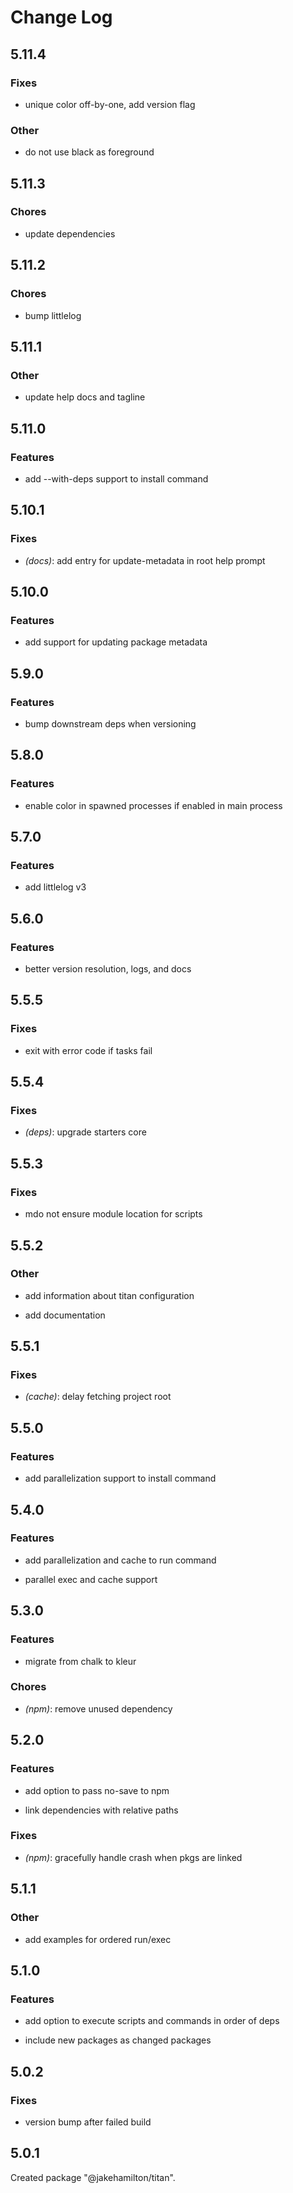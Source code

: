 # Change Log

## 5.11.4

### Fixes

- unique color off-by-one, add version flag


### Other

- do not use black as foreground


## 5.11.3

### Chores

- update dependencies


## 5.11.2

### Chores

- bump littlelog

## 5.11.1

### Other

- update help docs and tagline


## 5.11.0

### Features

- add --with-deps support to install command


## 5.10.1

### Fixes

- _(docs)_: add entry for update-metadata in root help prompt


## 5.10.0

### Features

- add support for updating package metadata


## 5.9.0

### Features

- bump downstream deps when versioning


## 5.8.0

### Features

- enable color in spawned processes if enabled in main process


## 5.7.0

### Features

- add littlelog v3


## 5.6.0

### Features

- better version resolution, logs, and docs


## 5.5.5

### Fixes

- exit with error code if tasks fail


## 5.5.4

### Fixes

- _(deps)_: upgrade starters core


## 5.5.3

### Fixes

- mdo not ensure module location for scripts


## 5.5.2

### Other

- add information about titan configuration

- add documentation


## 5.5.1

### Fixes

- _(cache)_: delay fetching project root


## 5.5.0

### Features

- add parallelization support to install command


## 5.4.0

### Features

- add parallelization and cache to run command

- parallel exec and cache support


## 5.3.0

### Features

- migrate from chalk to kleur


### Chores

- _(npm)_: remove unused dependency


## 5.2.0

### Features

- add option to pass no-save to npm

- link dependencies with relative paths


### Fixes

- _(npm)_:  gracefully handle crash when pkgs are linked


## 5.1.1

### Other

- add examples for ordered run/exec


## 5.1.0

### Features

- add option to execute scripts and commands in order of deps

- include new packages as changed packages


## 5.0.2

### Fixes

- version bump after failed build


## 5.0.1

Created package "@jakehamilton/titan".

